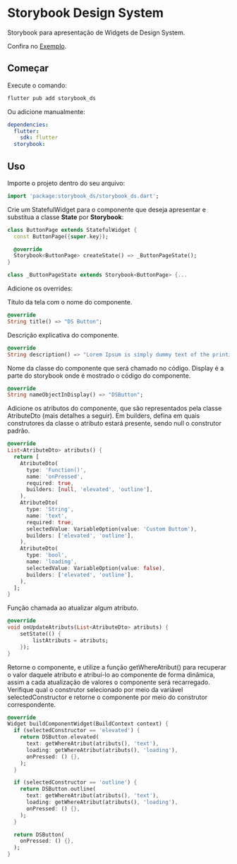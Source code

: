 # Storybook Design System

Storybook para apresentação de Widgets de Design System.

Confira no [Exemplo](https://showroom-ds.web.app/#/).

## Começar
Execute o comando:

```bash
flutter pub add storybook_ds
```

Ou adicione manualmente:

```yaml
dependencies:
  flutter:
    sdk: flutter
  storybook:
```

## Uso
Importe o projeto dentro do seu arquivo:

```dart
import 'package:storybook_ds/storybook_ds.dart';
```

Crie um StatefulWidget para o componente que deseja apresentar e substitua a classe **State** por **Storybook**: 

```dart
class ButtonPage extends StatefulWidget {
  const ButtonPage({super.key});

  @override
  Storybook<ButtonPage> createState() => _ButtonPageState();
}

class _ButtonPageState extends Storybook<ButtonPage> {...
```

Adicione os overrides:

Título da tela com o nome do componente.
```dart
@override
String title() => "DS Button";
```

Descrição explicativa do componente.
```dart
@override
String description() => "Lorem Ipsum is simply dummy text of the printing and typesetting industry.";
```

Nome da classe do componente que será chamado no código. Display é a parte do storybook onde é mostrado o código do componente.
```dart
@override
String nameObjectInDisplay() => "DSButton";
```

Adicione os atributos do componente, que são representados pela classe AtributeDto (mais detalhes a seguir).
Em builders, defina em quais construtores da classe o atributo estará presente, sendo null o construtor padrão.
```dart
@override
List<AtributeDto> atributs() {
  return [
    AtributeDto(
      type: 'Function()',
      name: 'onPressed',
      required: true,
      builders: [null, 'elevated', 'outline'],
    ),
    AtributeDto(
      type: 'String',
      name: 'text',
      required: true,
      selectedValue: VariableOption(value: 'Custom Buttom'),
      builders: ['elevated', 'outline'],
    ),
    AtributeDto(
      type: 'bool',
      name: 'loading',
      selectedValue: VariableOption(value: false),
      builders: ['elevated', 'outline'],
    ),
  ];
}
```

Função chamada ao atualizar algum atributo.
```dart
@override
void onUpdateAtributs(List<AtributeDto> atributs) {
    setState(() {
        listAtributs = atributs;
    });
}
```

Retorne o componente, e utilize a função getWhereAtribut() para recuperar o valor daquele atributo e atribuí-lo ao componente de forma dinâmica, assim a cada atualização de valores o componente será recarregado.
Verifique qual o construtor selecionado por meio da variável selectedConstructor e retorne o componente por meio do construtor correspondente.
```dart
@override
Widget buildComponentWidget(BuildContext context) {
  if (selectedConstructor == 'elevated') {
    return DSButton.elevated(
      text: getWhereAtribut(atributs(), 'text'),
      loading: getWhereAtribut(atributs(), 'loading'),
      onPressed: () {},
    );
  }

  if (selectedConstructor == 'outline') {
    return DSButton.outline(
      text: getWhereAtribut(atributs(), 'text'),
      loading: getWhereAtribut(atributs(), 'loading'),
      onPressed: () {},
    );
  }

  return DSButton(
    onPressed: () {},
  );
}
```
